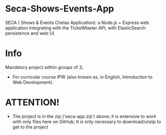 # Seca-Shows-Events-App
SECA ( Shows & Events Chelas Application): a Node.js + Express web application integrating with the TicketMaster API; with ElasticSearch persistence and web UI.

# Info
Mandatory project within groups of 3; 
- For curricular course IPW (also known as, in English, Introduction to Web Development).

# ATTENTION!
- The project is in the zip ('seca-app.zip') above; it is extensive to work with only files here on GitHub; It is only necessary to download/unzip to get to the project

